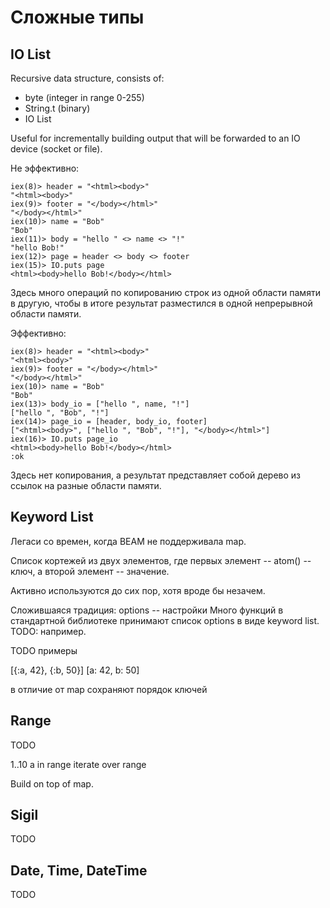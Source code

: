 # Сложные типы

## IO List

Recursive data structure, consists of:
- byte (integer in range 0-255)
- String.t (binary)
- IO List

Useful for incrementally building output that will be forwarded to an IO device (socket or file).

Не эффективно:
```
iex(8)> header = "<html><body>"
"<html><body>"
iex(9)> footer = "</body></html>"
"</body></html>"
iex(10)> name = "Bob"
"Bob"
iex(11)> body = "hello " <> name <> "!"
"hello Bob!"
iex(12)> page = header <> body <> footer
iex(15)> IO.puts page
<html><body>hello Bob!</body></html>
```

Здесь много операций по копированию строк из одной области памяти в другую, чтобы в итоге результат разместился в одной непрерывной области памяти.

Эффективно:
```
iex(8)> header = "<html><body>"
"<html><body>"
iex(9)> footer = "</body></html>"
"</body></html>"
iex(10)> name = "Bob"
"Bob"
iex(13)> body_io = ["hello ", name, "!"]
["hello ", "Bob", "!"]
iex(14)> page_io = [header, body_io, footer]
["<html><body>", ["hello ", "Bob", "!"], "</body></html>"]
iex(16)> IO.puts page_io
<html><body>hello Bob!</body></html>
:ok
```

Здесь нет копирования, а результат представляет собой дерево из ссылок на разные области памяти.


## Keyword List

Легаси со времен, когда BEAM не поддерживала map. 

Список кортежей из двух элементов, где первых элемент -- atom() -- ключ, а второй элемент -- значение.

Активно используются до сих пор, хотя вроде бы незачем.

Сложившаяся традиция:
options -- настройки
Много функций в стандартной библиотеке принимают список options в виде keyword list.
TODO: например.

TODO примеры

[{:a, 42}, {:b, 50}]
[a: 42, b: 50]

в отличие от map сохраняют порядок ключей


## Range

TODO

1..10
a in range
iterate over range

Build on top of map.

## Sigil

TODO

## Date, Time, DateTime

TODO
